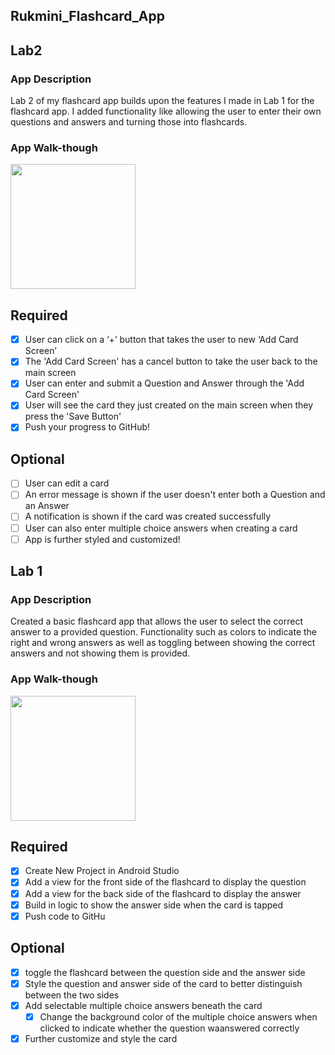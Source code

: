 ## Rukmini_Flashcard_App

## Lab2

### App Description
Lab 2 of my flashcard app builds upon the features I made in Lab 1 for the flashcard app. I added functionality like allowing the user to enter their own questions and answers and turning those into flashcards.

### App Walk-though
 
<img src="http://g.recordit.co/Fj5THMrd6K.gif" width=200><br>


## Required
- [x] User can click on a ‘+’ button that takes the user to new ‘Add Card Screen’
- [x] The 'Add Card Screen' has a cancel button to take the user back to the main screen
- [x] User can enter and submit a Question and Answer through the 'Add Card Screen'
- [x] User will see the card they just created on the main screen when they press the 'Save Button'
- [x] Push your progress to GitHub!

## Optional
- [ ] User can edit a card
- [ ] An error message is shown if the user doesn't enter both a Question and an Answer
- [ ] A notification is shown if the card was created successfully
- [ ] User can also enter multiple choice answers when creating a card
- [ ] App is further styled and customized!

## Lab 1

### App Description
Created a basic flashcard app that allows the user to select the correct answer to a provided question. Functionality such as colors to indicate the right and wrong answers as well as toggling between showing the correct answers and not showing them is provided.

### App Walk-though

<img src="http://g.recordit.co/qFDXPXjZEF.gif" width=200><br>
 

## Required
- [x] Create New Project in Android Studio
- [x] Add a view for the front side of the flashcard to display the question
- [x] Add a view for the back side of the flashcard to display the answer
- [x] Build in logic to show the answer side when the card is tapped
- [x] Push code to GitHu
## Optional
- [x] toggle the flashcard between the question side and the answer side
- [x] Style the question and answer side of the card to better distinguish between the two sides
- [x] Add selectable multiple choice answers beneath the card
   - [x] Change the background color of the multiple choice answers when clicked to indicate whether the question waanswered correctly
- [x] Further customize and style the card
